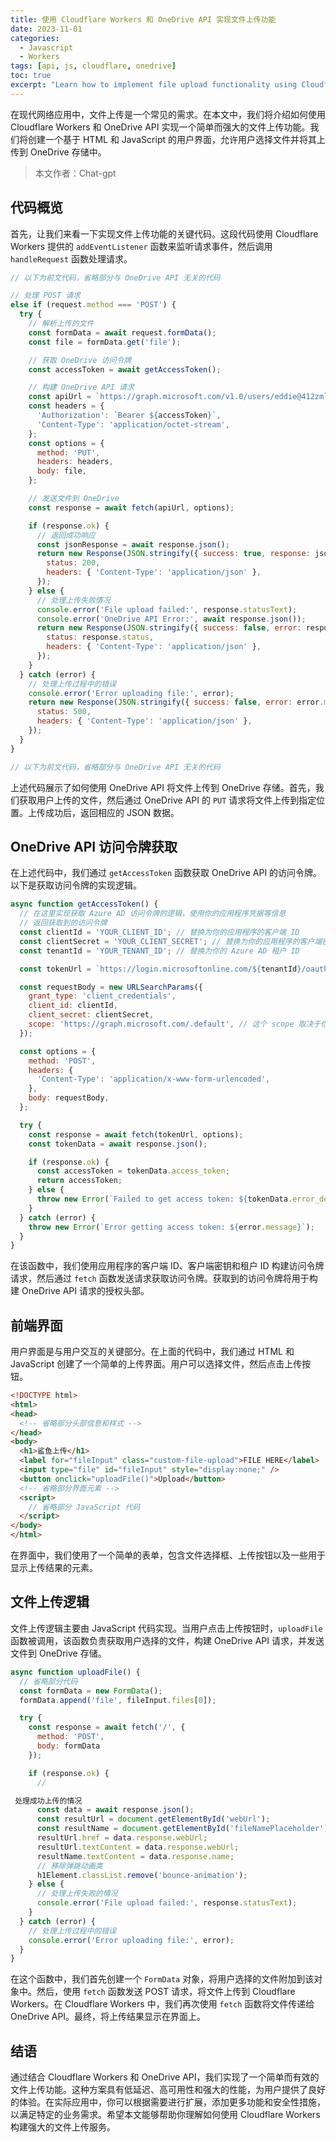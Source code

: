 ```yaml
---
title: 使用 Cloudflare Workers 和 OneDrive API 实现文件上传功能
date: 2023-11-01
categories: 
  - Javascript
  - Workers
tags: [api, js, cloudflare, onedrive]
toc: true
excerpt: "Learn how to implement file upload functionality using Cloudflare Workers and OneDrive API. This guide provides step-by-step instructions for setting up and integrating these services to enable efficient file uploads."
---
```




在现代网络应用中，文件上传是一个常见的需求。在本文中，我们将介绍如何使用 Cloudflare Workers 和 OneDrive API 实现一个简单而强大的文件上传功能。我们将创建一个基于 HTML 和 JavaScript 的用户界面，允许用户选择文件并将其上传到 OneDrive 存储中。

> 本文作者：Chat-gpt

## 代码概览

首先，让我们来看一下实现文件上传功能的关键代码。这段代码使用 Cloudflare Workers 提供的 `addEventListener` 函数来监听请求事件，然后调用 `handleRequest` 函数处理请求。

```javascript
// 以下为前文代码，省略部分与 OneDrive API 无关的代码

// 处理 POST 请求
else if (request.method === 'POST') {
  try {
    // 解析上传的文件
    const formData = await request.formData();
    const file = formData.get('file');

    // 获取 OneDrive 访问令牌
    const accessToken = await getAccessToken();

    // 构建 OneDrive API 请求
    const apiUrl = `https://graph.microsoft.com/v1.0/users/eddie@412zml.onmicrosoft.com/drive/root:/Public/picture/blog/${file.name}:/content`;
    const headers = {
      'Authorization': `Bearer ${accessToken}`,
      'Content-Type': 'application/octet-stream',
    };
    const options = {
      method: 'PUT',
      headers: headers,
      body: file,
    };

    // 发送文件到 OneDrive
    const response = await fetch(apiUrl, options);

    if (response.ok) {
      // 返回成功响应
      const jsonResponse = await response.json();
      return new Response(JSON.stringify({ success: true, response: jsonResponse }), {
        status: 200,
        headers: { 'Content-Type': 'application/json' },
      });
    } else {
      // 处理上传失败情况
      console.error('File upload failed:', response.statusText);
      console.error('OneDrive API Error:', await response.json());
      return new Response(JSON.stringify({ success: false, error: response.statusText }), {
        status: response.status,
        headers: { 'Content-Type': 'application/json' },
      });
    }
  } catch (error) {
    // 处理上传过程中的错误
    console.error('Error uploading file:', error);
    return new Response(JSON.stringify({ success: false, error: error.message }), {
      status: 500,
      headers: { 'Content-Type': 'application/json' },
    });
  }
}

// 以下为前文代码，省略部分与 OneDrive API 无关的代码
```

上述代码展示了如何使用 OneDrive API 将文件上传到 OneDrive 存储。首先，我们获取用户上传的文件，然后通过 OneDrive API 的 `PUT` 请求将文件上传到指定位置。上传成功后，返回相应的 JSON 数据。

## OneDrive API 访问令牌获取

在上述代码中，我们通过 `getAccessToken` 函数获取 OneDrive API 的访问令牌。以下是获取访问令牌的实现逻辑。

```javascript
async function getAccessToken() {
  // 在这里实现获取 Azure AD 访问令牌的逻辑，使用你的应用程序凭据等信息
  // 返回获取到的访问令牌
  const clientId = 'YOUR_CLIENT_ID'; // 替换为你的应用程序的客户端 ID
  const clientSecret = 'YOUR_CLIENT_SECRET'; // 替换为你的应用程序的客户端密钥
  const tenantId = 'YOUR_TENANT_ID'; // 替换为你的 Azure AD 租户 ID

  const tokenUrl = `https://login.microsoftonline.com/${tenantId}/oauth2/v2.0/token`;

  const requestBody = new URLSearchParams({
    grant_type: 'client_credentials',
    client_id: clientId,
    client_secret: clientSecret,
    scope: 'https://graph.microsoft.com/.default', // 这个 scope 取决于你的应用程序和所需的权限
  });

  const options = {
    method: 'POST',
    headers: {
      'Content-Type': 'application/x-www-form-urlencoded',
    },
    body: requestBody,
  };

  try {
    const response = await fetch(tokenUrl, options);
    const tokenData = await response.json();

    if (response.ok) {
      const accessToken = tokenData.access_token;
      return accessToken;
    } else {
      throw new Error(`Failed to get access token: ${tokenData.error_description}`);
    }
  } catch (error) {
    throw new Error(`Error getting access token: ${error.message}`);
  }
}
```

在该函数中，我们使用应用程序的客户端 ID、客户端密钥和租户 ID 构建访问令牌请求，然后通过 `fetch` 函数发送请求获取访问令牌。获取到的访问令牌将用于构建 OneDrive API 请求的授权头部。

## 前端界面

用户界面是与用户交互的关键部分。在上面的代码中，我们通过 HTML 和 JavaScript 创建了一个简单的上传界面。用户可以选择文件，然后点击上传按钮。

```html
<!DOCTYPE html>
<html>
<head>
  <!-- 省略部分头部信息和样式 -->
</head>
<body>
  <h1>鲨鱼上传</h1>
  <label for="fileInput" class="custom-file-upload">FILE HERE</label>
  <input type="file" id="fileInput" style="display:none;" />
  <button onclick="uploadFile()">Upload</button>
  <!-- 省略部分界面元素 -->
  <script>
    // 省略部分 JavaScript 代码
  </script>
</body>
</html>
```

在界面中，我们使用了一个简单的表单，包含文件选择框、上传按钮以及一些用于显示上传结果的元素。

## 文件上传逻辑

文件上传逻辑主要由 JavaScript 代码实现。当用户点击上传按钮时，`uploadFile` 函数被调用，该函数负责获取用户选择的文件，构建 OneDrive API 请求，并发送文件到 OneDrive 存储。

```javascript
async function uploadFile() {
  // 省略部分代码
  const formData = new FormData();
  formData.append('file', fileInput.files[0]);

  try {
    const response = await fetch('/', {
      method: 'POST',
      body: formData
    });

    if (response.ok) {
      //

 处理成功上传的情况
      const data = await response.json();
      const resultUrl = document.getElementById('webUrl');
      const resultName = document.getElementById('fileNamePlaceholder');
      resultUrl.href = data.response.webUrl;
      resultUrl.textContent = data.response.webUrl;
      resultName.textContent = data.response.name;
      // 移除弹跳动画类
      h1Element.classList.remove('bounce-animation');
    } else {
      // 处理上传失败的情况
      console.error('File upload failed:', response.statusText);
    }
  } catch (error) {
    // 处理上传过程中的错误
    console.error('Error uploading file:', error);
  }
}
```

在这个函数中，我们首先创建一个 `FormData` 对象，将用户选择的文件附加到该对象中。然后，使用 `fetch` 函数发送 POST 请求，将文件上传到 Cloudflare Workers。在 Cloudflare Workers 中，我们再次使用 `fetch` 函数将文件传递给 OneDrive API。最终，将上传结果显示在界面上。

## 结语

通过结合 Cloudflare Workers 和 OneDrive API，我们实现了一个简单而有效的文件上传功能。这种方案具有低延迟、高可用性和强大的性能，为用户提供了良好的体验。在实际应用中，你可以根据需要进行扩展，添加更多功能和安全性措施，以满足特定的业务需求。希望本文能够帮助你理解如何使用 Cloudflare Workers 构建强大的文件上传服务。